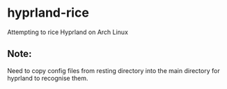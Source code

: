 # hyprland-rice
Attempting to rice Hyprland on Arch Linux


## Note:
Need to copy config files from resting directory into the main directory for hyprland to recognise them.
